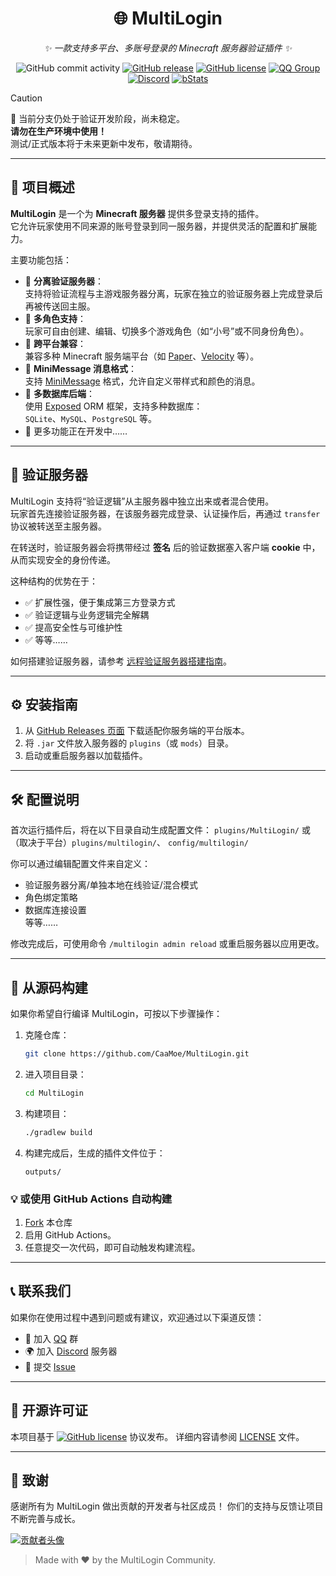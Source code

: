 <div align="center">

# 🌐 MultiLogin

_✨ 一款支持多平台、多账号登录的 Minecraft 服务器验证插件 ✨_

![GitHub commit activity](https://img.shields.io/github/commit-activity/t/CaaMoe/MultiLogin?style=flat-square)
[![GitHub release](https://img.shields.io/github/release/CaaMoe/MultiLogin.svg?style=flat-square)](https://github.com/CaaMoe/MultiLogin/releases/)
[![GitHub license](https://img.shields.io/github/license/CaaMoe/MultiLogin?style=flat-square)](https://github.com/CaaMoe/MultiLogin/blob/master/LICENSE)
[![QQ Group](https://img.shields.io/badge/QQ%20group-832210691-yellow?style=flat-square)](https://jq.qq.com/?_wv=1027&k=WrOTGIC7)
[![Discord](https://img.shields.io/discord/1225725211727499347.svg?logo=discord&style=flat-square)](https://discord.gg/9vh4kZRFCj)
[![bStats](https://img.shields.io/bstats/servers/21890?color=brightgreen&label=bStats&style=flat-square)](https://bstats.org/plugin/velocity/MultiLogin/21890)

</div>

> [!CAUTION]
> 🚧 当前分支仍处于验证开发阶段，尚未稳定。  
> **请勿在生产环境中使用！**  
> 测试/正式版本将于未来更新中发布，敬请期待。

---

## 📖 项目概述

**MultiLogin** 是一个为 **Minecraft 服务器** 提供多登录支持的插件。  
它允许玩家使用不同来源的账号登录到同一服务器，并提供灵活的配置和扩展能力。

主要功能包括：

- 🔐 **分离验证服务器**：  
  支持将验证流程与主游戏服务器分离，玩家在独立的验证服务器上完成登录后再被传送回主服。
- 👥 **多角色支持**：  
  玩家可自由创建、编辑、切换多个游戏角色（如“小号”或不同身份角色）。
- 🧩 **跨平台兼容**：  
  兼容多种 Minecraft
  服务端平台（如 [Paper](https://papermc.io/software/paper)、[Velocity](https://papermc.io/software/velocity) 等）。
- 📝 **MiniMessage 消息格式**：  
  支持 [MiniMessage](https://docs.papermc.io/adventure/minimessage) 格式，允许自定义带样式和颜色的消息。
- 💾 **多数据库后端**：  
  使用 [Exposed](https://github.com/JetBrains/Exposed) ORM 框架，支持多种数据库：  
  `SQLite`、`MySQL`、`PostgreSQL` 等。
- 🧠 更多功能正在开发中……

---

## 🧭 验证服务器

MultiLogin 支持将“验证逻辑”从主服务器中独立出来或者混合使用。  
玩家首先连接验证服务器，在该服务器完成登录、认证操作后，再通过 `transfer` 协议被转送至主服务器。

在转送时，验证服务器会将携带经过 **签名** 后的验证数据塞入客户端 **cookie** 中，从而实现安全的身份传递。

这种结构的优势在于：

- ✅ 扩展性强，便于集成第三方登录方式
- ✅ 验证逻辑与业务逻辑完全解耦
- ✅ 提高安全性与可维护性
- ✅ 等等……

如何搭建验证服务器，请参考 [远程验证服务器搭建指南](docs/remote-authentication-server.md)。

---

## ⚙️ 安装指南

1. 从 [GitHub Releases 页面](https://github.com/CaaMoe/MultiLogin/releases) 下载适配你服务端的平台版本。
2. 将 `.jar` 文件放入服务器的 `plugins`（或 `mods`）目录。
3. 启动或重启服务器以加载插件。

---

## 🛠️ 配置说明

首次运行插件后，将在以下目录自动生成配置文件： `plugins/MultiLogin/` 或（取决于平台）`plugins/multilogin/`、
`config/multilogin/`

你可以通过编辑配置文件来自定义：

- 验证服务器分离/单独本地在线验证/混合模式
- 角色绑定策略
- 数据库连接设置  
  等等……

修改完成后，可使用命令 `/multilogin admin reload` 或重启服务器以应用更改。

---

## 🧩 从源码构建

如果你希望自行编译 MultiLogin，可按以下步骤操作：

1. 克隆仓库：
   ```bash
   git clone https://github.com/CaaMoe/MultiLogin.git
   ```

2. 进入项目目录：
    ```bash
   cd MultiLogin
    ```

3. 构建项目：
    ```bash
    ./gradlew build
   ```
4. 构建完成后，生成的插件文件位于：
   ```
   outputs/
   ```

### 💡 或使用 GitHub Actions 自动构建

1. [Fork](https://github.com/CaaMoe/MultiLogin/fork) 本仓库
2. 启用 GitHub Actions。
3. 任意提交一次代码，即可自动触发构建流程。

---

## 📞 联系我们

如果你在使用过程中遇到问题或有建议，欢迎通过以下渠道反馈：

- 💬 加入 [QQ](https://jq.qq.com/?_wv=1027&k=WrOTGIC7) 群
- 🌍 加入 [Discord](https://discord.gg/9vh4kZRFCj) 服务器
- 🐛 提交 [Issue](https://github.com/CaaMoe/MultiLogin/issues/new)

---

## 📜 开源许可证

本项目基于 [![GitHub license](https://img.shields.io/github/license/CaaMoe/MultiLogin?style=flat-square)](https://github.com/CaaMoe/MultiLogin/blob/master/LICENSE)
协议发布。
详细内容请参阅 [LICENSE](https://github.com/CaaMoe/MultiLogin/blob/master/LICENSE) 文件。

---

## 💖 致谢

感谢所有为 MultiLogin 做出贡献的开发者与社区成员！
你们的支持与反馈让项目不断完善与成长。

<a href="https://github.com/CaaMoe/MultiLogin/graphs/contributors"> <img src="https://contrib.rocks/image?repo=CaaMoe/MultiLogin" alt="贡献者头像"/> </a>

> Made with ❤️ by the MultiLogin Community.